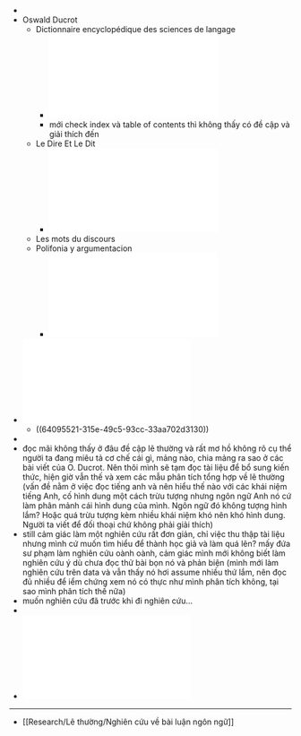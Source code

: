 -
- Oswald Ducrot
	- Dictionnaire encyclopédique des sciences de langage
		- ![Ducrot_Oswald_Todoov_Tzvetan_Dictionnaire_encyclopédique_des_sciences_du_langage_1972.pdf](../assets/Ducrot_Oswald_Todoov_Tzvetan_Dictionnaire_encyclopédique_des_sciences_du_langage_1972_1677092926780_0.pdf)
		- mới check index và table of contents thì không thấy có đề cập và giải thích đến
	- Le Dire Et Le Dit
		- ![203649662-Ducrot-Le-Dire-Et-Le-Dit1.pdf](../assets/203649662-Ducrot-Le-Dire-Et-Le-Dit1_1677029250608_0.pdf)
	- Les mots du discours
	- Polifonia y argumentacion
		- ![pdfslide.net_ducrot-polifonia-y-argumentacion.pdf](../assets/pdfslide.net_ducrot-polifonia-y-argumentacion_1677092698896_0.pdf)
- ![Tập bài giảng_ Kỹ năng nghiên cứu và lập luận - TS. Lê Thị Hồng Vân (Chủ biên)_1002852.pdf](../assets/Tập_bài_giảng_Kỹ_năng_nghiên_cứu_và_lập_luận_-_TS._Lê_Thị_Hồng_Vân_(Chủ_biên)_1002852_1678033157716_0.pdf)
	- ((64095521-315e-49c5-93cc-33aa702d3130))
-
- đọc mãi không thấy ở đâu đề cập lẽ thường và rất mơ hồ không rõ cụ thể người ta đang miêu tả cơ chế cái gì, mảng nào, chia mảng ra sao ở các bài viết của O. Ducrot. Nên thôi mình sẽ tạm đọc tài liệu để bổ sung kiến thức, hiện giờ vẫn thế và xem các mẫu phân tích tổng hợp về lẽ thường (vấn đề nằm ở việc đọc tiếng anh và nên hiểu thế nào với các khái niệm tiếng Anh, cố hình dung một cách trừu tượng nhưng ngôn ngữ Anh nó cứ làm phân mảnh cái hình dung của mình. Ngôn ngữ đó không tượng hình lắm? Hoặc quá trừu tượng kèm nhiều khái niệm khó nên khó hình dung. Người ta viết để đối thoại chứ không phải giải thích)
- still cảm giác làm một nghiên cứu rất đơn giản, chỉ việc thu thập tài liệu nhưng mình cứ muốn tìm hiểu để thành học giả và làm quá lên? mấy đứa sư phạm làm nghiên cứu oành oành, cảm giác mình mới không biết làm nghiên cứu ý dù chưa đọc thử bài bọn nó và phản biện (mình mới làm nghiên cứu trên data và vẫn thấy nó hơi assume nhiều thứ lắm, nên đọc đủ nhiều để iểm chứng xem nó có thực như mình phân tích không, tại sao mình phân tích thế nữa)
- muốn nghiên cứu đã trước khi đi nghiên cứu...
-
- ![NguyenThiMinhHa.TT.pdf](../assets/NguyenThiMinhHa.TT_1691462820375_0.pdf)
- ---
- [[Research/Lẽ thường/Nghiên cứu về bài luận ngôn ngữ]]